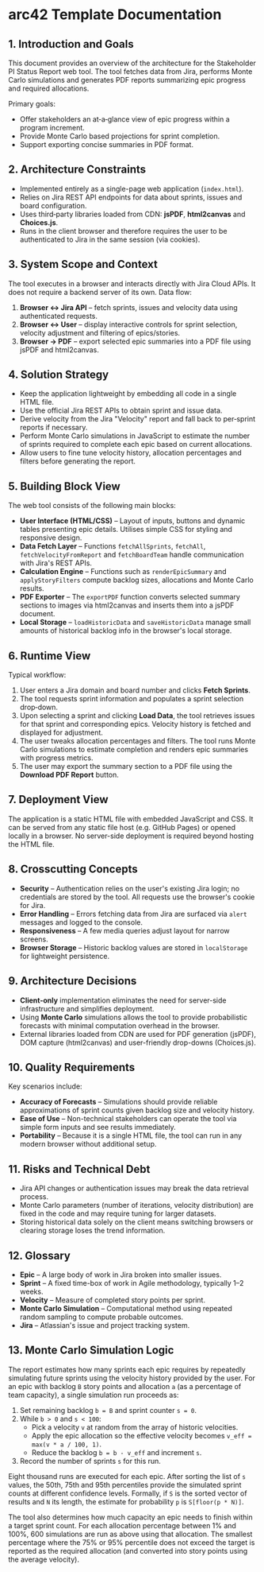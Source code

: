 # arc42 Template Documentation

## 1. Introduction and Goals
This document provides an overview of the architecture for the Stakeholder PI Status Report web tool. The tool fetches data from Jira, performs Monte Carlo simulations and generates PDF reports summarizing epic progress and required allocations.

Primary goals:
- Offer stakeholders an at‑a‑glance view of epic progress within a program increment.
- Provide Monte Carlo based projections for sprint completion.
- Support exporting concise summaries in PDF format.

## 2. Architecture Constraints
- Implemented entirely as a single-page web application (`index.html`).
- Relies on Jira REST API endpoints for data about sprints, issues and board configuration.
- Uses third‑party libraries loaded from CDN: **jsPDF**, **html2canvas** and **Choices.js**.
- Runs in the client browser and therefore requires the user to be authenticated to Jira in the same session (via cookies).

## 3. System Scope and Context
The tool executes in a browser and interacts directly with Jira Cloud APIs. It does not require a backend server of its own. Data flow:
1. **Browser ↔ Jira API** – fetch sprints, issues and velocity data using authenticated requests.
2. **Browser ↔ User** – display interactive controls for sprint selection, velocity adjustment and filtering of epics/stories.
3. **Browser → PDF** – export selected epic summaries into a PDF file using jsPDF and html2canvas.

## 4. Solution Strategy
- Keep the application lightweight by embedding all code in a single HTML file.
- Use the official Jira REST APIs to obtain sprint and issue data.
- Derive velocity from the Jira "Velocity" report and fall back to per‑sprint reports if necessary.
- Perform Monte Carlo simulations in JavaScript to estimate the number of sprints required to complete each epic based on current allocations.
- Allow users to fine tune velocity history, allocation percentages and filters before generating the report.

## 5. Building Block View
The web tool consists of the following main blocks:

- **User Interface (HTML/CSS)** – Layout of inputs, buttons and dynamic tables presenting epic details. Utilises simple CSS for styling and responsive design.
- **Data Fetch Layer** – Functions `fetchAllSprints`, `fetchAll`, `fetchVelocityFromReport` and `fetchBoardTeam` handle communication with Jira's REST APIs.
- **Calculation Engine** – Functions such as `renderEpicSummary` and `applyStoryFilters` compute backlog sizes, allocations and Monte Carlo results.
- **PDF Exporter** – The `exportPDF` function converts selected summary sections to images via html2canvas and inserts them into a jsPDF document.
- **Local Storage** – `loadHistoricData` and `saveHistoricData` manage small amounts of historical backlog info in the browser's local storage.

## 6. Runtime View
Typical workflow:
1. User enters a Jira domain and board number and clicks **Fetch Sprints**.
2. The tool requests sprint information and populates a sprint selection drop‑down.
3. Upon selecting a sprint and clicking **Load Data**, the tool retrieves issues for that sprint and corresponding epics. Velocity history is fetched and displayed for adjustment.
4. The user tweaks allocation percentages and filters. The tool runs Monte Carlo simulations to estimate completion and renders epic summaries with progress metrics.
5. The user may export the summary section to a PDF file using the **Download PDF Report** button.

## 7. Deployment View
The application is a static HTML file with embedded JavaScript and CSS. It can be served from any static file host (e.g. GitHub Pages) or opened locally in a browser. No server-side deployment is required beyond hosting the HTML file.

## 8. Crosscutting Concepts
- **Security** – Authentication relies on the user's existing Jira login; no credentials are stored by the tool. All requests use the browser's cookie for Jira.
- **Error Handling** – Errors fetching data from Jira are surfaced via `alert` messages and logged to the console.
- **Responsiveness** – A few media queries adjust layout for narrow screens.
- **Browser Storage** – Historic backlog values are stored in `localStorage` for lightweight persistence.

## 9. Architecture Decisions
- **Client-only** implementation eliminates the need for server-side infrastructure and simplifies deployment.
- Using **Monte Carlo** simulations allows the tool to provide probabilistic forecasts with minimal computation overhead in the browser.
- External libraries loaded from CDN are used for PDF generation (jsPDF), DOM capture (html2canvas) and user-friendly drop-downs (Choices.js).

## 10. Quality Requirements
Key scenarios include:
- **Accuracy of Forecasts** – Simulations should provide reliable approximations of sprint counts given backlog size and velocity history.
- **Ease of Use** – Non-technical stakeholders can operate the tool via simple form inputs and see results immediately.
- **Portability** – Because it is a single HTML file, the tool can run in any modern browser without additional setup.

## 11. Risks and Technical Debt
- Jira API changes or authentication issues may break the data retrieval process.
- Monte Carlo parameters (number of iterations, velocity distribution) are fixed in the code and may require tuning for larger datasets.
- Storing historical data solely on the client means switching browsers or clearing storage loses the trend information.

## 12. Glossary
- **Epic** – A large body of work in Jira broken into smaller issues.
- **Sprint** – A fixed time-box of work in Agile methodology, typically 1–2 weeks.
- **Velocity** – Measure of completed story points per sprint.
- **Monte Carlo Simulation** – Computational method using repeated random sampling to compute probable outcomes.
- **Jira** – Atlassian's issue and project tracking system.


## 13. Monte Carlo Simulation Logic
The report estimates how many sprints each epic requires by repeatedly
simulating future sprints using the velocity history provided by the
user. For an epic with backlog `B` story points and allocation `a` (as a
percentage of team capacity), a single simulation run proceeds as:

1. Set remaining backlog `b = B` and sprint counter `s = 0`.
2. While `b > 0` and `s < 100`:
   - Pick a velocity `v` at random from the array of historic velocities.
   - Apply the epic allocation so the effective velocity becomes
     `v_eff = max(v * a / 100, 1)`.
   - Reduce the backlog `b = b - v_eff` and increment `s`.
3. Record the number of sprints `s` for this run.

Eight thousand runs are executed for each epic. After sorting the list of
`s` values, the 50th, 75th and 95th percentiles provide the simulated
sprint counts at different confidence levels. Formally, if `S` is the
sorted vector of results and `N` its length, the estimate for probability
`p` is `S[floor(p * N)]`.

The tool also determines how much capacity an epic needs to finish within
a target sprint count. For each allocation percentage between 1% and
100%, 600 simulations are run as above using that allocation. The
smallest percentage where the 75% or 95% percentile does not exceed the
target is reported as the required allocation (and converted into story
points using the average velocity).


